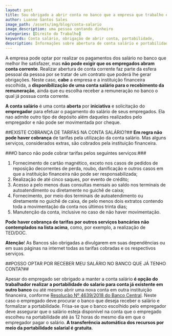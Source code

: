 ```yaml
---
layout: post
title: Sou obrigado a abrir conta no banco que a empresa que trabalho exigiu?
author: Luanne Santos Sales
image_path: /assets/img/blog/conta-salario
image_description: uma pessoa contando dinheiro
categories: [Direito do Trabalho]
keywords: Conta salário, obrigação de abrir conta, portabilidade, 
description: Informações sobre abertura de conta salário e portabilidade bancária de salário
---
```



A empresa pode optar por realizar os pagamentos dos salário no banco que melhor lhe satisfazer,  mas **não pode exigir que os empregados abram conta corrente**. Realizar abertura de conta corrente faz parte da esfera pessoal da pessoa por se tratar de um contrato que poderá lhe gerar obrigações. Neste caso, **cabe** a empresa e a instituição financeira escolhida, a **disponibilização de uma conta salário para o recebimento da remuneração**, ainda que eu escolha receber a remuneração no banco o qual já possua conta corrente.

**A conta salário** é uma conta **aberta** por **iniciativa** e solicitação do **empregador** para efetuar o pagamento do salário de seus empregados. Ela nao admite 
outro tipo de depósito além daqueles realizados pelo empregador e não pode ser movimentada por cheque.

##EXISTE COBRANÇA DE TARIFAS NA CONTA SALÁRIO?## 
**Em regra não pode haver cobrança** de tarifas pela utilização da conta salário. Mas alguns serviços, considerados extras, são cobrados pela instituição financeira.

###O banco não pode cobrar tarifas pelos seguintes serviços:### 

1. Fornecimento de cartão magnético, exceto nos casos de pedidos de reposição decorrentes de perda, roubo, danificação e outros casos em que a instituição financeira não pode ser responsabilizada;
2. Realização de até cinco saques, por evento de crédito;
3. Acesso a pelo menos duas consultas mensais ao saldo nos terminais de autoatendimento ou diretamente no guichê de caixa;
4. Fornecimento, por meio dos terminais de autoatendimento ou diretamente no guichê de caixa, de pelo menos dois extratos contendo toda a movimentação da conta nos últimos trinta dias;
5. Manutenção da conta, inclusive no caso de não haver movimentação. 

**Pode haver cobrança de tarifas por outros serviços bancários não contemplados na lista acima**, como, por exemplo, a realização de TED/DOC.
 
 **Atenção**! As Bancos são obrigadas a divulgarem em suas dependências ou em suas páginas na internet todas as tarifas cobradas e os respectivos serviços. 

 ##POSSO OPTAR POR RECEBER MEU SALÁRIO NO BANCO QUE JÁ TENHO CONTA?## 

 Apesar do empregado ser obrigado a manter a conta salário **é opção do trabalhador realizar a portabilidade do  salario para conta já existente em outro banco** ou até mesmo abrir uma nova conta em outra instituição financeira, conforme [Resolução Nº 4639/2018 do Banco Central](https://www.bcb.gov.br/pre/normativos/busca/downloadNormativo.asp?arquivo=/Lists/Normativos/Attachments/50535/Res_4639_v1_O.pdf). Neste caso o empregado deve procurar o banco que deseja receber o salário e formalizar a portabilidade.
 Frisa-se que o banco escolhido pelo empregador 
deve assegurar que o salário esteja disponível na conta que o empregado escolheu na portabilidade até às 12 horas do mesmo dia em que o empregador pagar o salário.
**A transferência automática dos recursos por meio da portabilidade salarial é gratuita**. 
